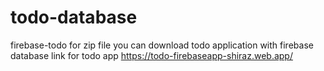 # todo-database
firebase-todo
for zip file you can download todo application with firebase database
link for todo app https://todo-firebaseapp-shiraz.web.app/
